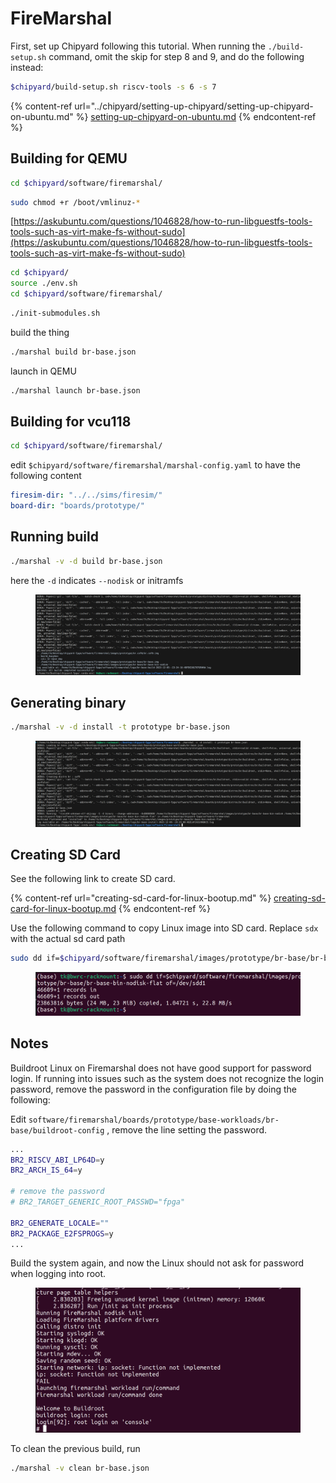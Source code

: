 # FireMarshal



First, set up Chipyard following this tutorial. When running the `./build-setup.sh` command, omit the skip for step 8 and 9, and do the following instead:

```bash
$chipyard/build-setup.sh riscv-tools -s 6 -s 7 
```

{% content-ref url="../chipyard/setting-up-chipyard/setting-up-chipyard-on-ubuntu.md" %}
[setting-up-chipyard-on-ubuntu.md](../chipyard/setting-up-chipyard/setting-up-chipyard-on-ubuntu.md)
{% endcontent-ref %}





## Building for QEMU

```bash
cd $chipyard/software/firemarshal/
```

```bash
sudo chmod +r /boot/vmlinuz-*
```

[https://askubuntu.com/questions/1046828/how-to-run-libguestfs-tools-tools-such-as-virt-make-fs-without-sudo](https://askubuntu.com/questions/1046828/how-to-run-libguestfs-tools-tools-such-as-virt-make-fs-without-sudo)







```bash
cd $chipyard/
source ./env.sh
cd $chipyard/software/firemarshal/
```



```bash
./init-submodules.sh
```



build the thing

```bash
./marshal build br-base.json
```



launch in QEMU

```bash
./marshal launch br-base.json
```





## Building for vcu118

```bash
cd $chipyard/software/firemarshal/
```



edit `$chipyard/software/firemarshal/marshal-config.yaml` to have the following content

```yaml
firesim-dir: "../../sims/firesim/"
board-dir: "boards/prototype/"
```



## Running build

```bash
./marshal -v -d build br-base.json
```

here the `-d` indicates `--nodisk` or initramfs

<figure><img src="../.gitbook/assets/image (2).png" alt=""><figcaption></figcaption></figure>





## Generating binary

```bash
./marshal -v -d install -t prototype br-base.json
```

<figure><img src="../.gitbook/assets/image (3).png" alt=""><figcaption></figcaption></figure>



## Creating SD Card

See the following link to create SD card.

{% content-ref url="creating-sd-card-for-linux-bootup.md" %}
[creating-sd-card-for-linux-bootup.md](creating-sd-card-for-linux-bootup.md)
{% endcontent-ref %}



Use the following command to copy Linux image into SD card. Replace `sdx` with the actual sd card path

```bash
sudo dd if=$chipyard/software/firemarshal/images/prototype/br-base/br-base-bin-nodisk-flat of=/dev/sdx1
```

<figure><img src="../.gitbook/assets/image (5).png" alt=""><figcaption></figcaption></figure>



## Notes

Buildroot Linux on Firemarshal does not have good support for password login. If running into issues such as the system does not recognize the login password, remove the password in the configuration file by doing the following:

Edit `software/firemarshal/boards/prototype/base-workloads/br-base/buildroot-config` , remove the line setting the password.

```bash
...
BR2_RISCV_ABI_LP64D=y
BR2_ARCH_IS_64=y

# remove the password
# BR2_TARGET_GENERIC_ROOT_PASSWD="fpga"

BR2_GENERATE_LOCALE=""
BR2_PACKAGE_E2FSPROGS=y
...
```

Build the system again, and now the Linux should not ask for password when logging into root.

<figure><img src="../.gitbook/assets/image (4).png" alt=""><figcaption></figcaption></figure>







To clean the previous build, run

```bash
./marshal -v clean br-base.json
```

